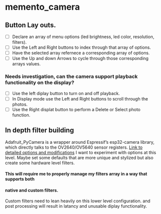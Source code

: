 # memento_camera

## Button Lay outs.
- [ ] Declare an array of menu options (led brightness, led color, resolution, filters).
- [ ] Use the Left and Right buttons to index through that array of options.
- [ ] Have the selected array refernece a corresponding array of options.
- [ ] Use the Up and down Arrows to cycle through those corresponding arrays values.

### Needs investigation, can the camera support playback functionality on the display?
- [ ] Use the left diplay button to turn on and off playback.
- [ ] In Display mode use the Left and Right buttons to scroll through the photos.
- [ ] Use the Right displat button to perform a Delete or Select photo function.

## In depth filter building

Adafruit_PyCamera is a wrapper around Espressif’s esp32-camera library, which directly
talks to the OV2640/OV5640 sensor registers.
[Link to detailed options and modifications](https://randomnerdtutorials.com/esp32-cam-ov2640-camera-settings/?utm_source=chatgpt.com)
I want to experiment with options at this level. Maybe set some defaults that are more
unique and stylized but also create some hardware level filters.
#### This will require me to properly manage my filters array in a way that supports both
#### native and custom filters.
Custom filters need to lean heavily on this lower level configuration. and post processing
will result in latancy and unusable diplay functionality.

